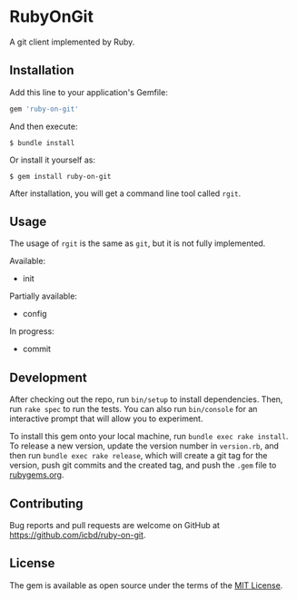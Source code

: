 # RubyOnGit

A git client implemented by Ruby.

## Installation

Add this line to your application's Gemfile:

```ruby
gem 'ruby-on-git'
```

And then execute:

    $ bundle install

Or install it yourself as:

    $ gem install ruby-on-git

After installation, you will get a command line tool called `rgit`.

## Usage

The usage of `rgit` is the same as `git`, but it is not fully implemented.

Available:
- init

Partially available:
- config

In progress:
- commit

## Development

After checking out the repo, run `bin/setup` to install dependencies.
Then, run `rake spec` to run the tests.
You can also run `bin/console` for an interactive prompt that will allow you to experiment.

To install this gem onto your local machine, run `bundle exec rake install`.
To release a new version, update the version number in `version.rb`,
and then run `bundle exec rake release`, which will create a git tag for the version,
push git commits and the created tag, and push the `.gem` file to [rubygems.org](https://rubygems.org).

## Contributing

Bug reports and pull requests are welcome on GitHub at https://github.com/icbd/ruby-on-git.

## License

The gem is available as open source under the terms of the [MIT License](https://opensource.org/licenses/MIT).
